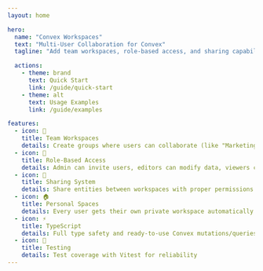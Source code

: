 ```yaml
---
layout: home

hero:
  name: "Convex Workspaces"
  text: "Multi-User Collaboration for Convex"
  tagline: "Add team workspaces, role-based access, and sharing capabilities to your Convex app"

  actions:
    - theme: brand
      text: Quick Start
      link: /guide/quick-start
    - theme: alt
      text: Usage Examples
      link: /guide/examples

features:
  - icon: 🏢
    title: Team Workspaces
    details: Create groups where users can collaborate (like "Marketing Team" or "Project Alpha")
  - icon: 👥
    title: Role-Based Access
    details: Admin can invite users, editors can modify data, viewers can only read
  - icon: 🔗
    title: Sharing System
    details: Share entities between workspaces with proper permissions
  - icon: 🏠
    title: Personal Spaces
    details: Every user gets their own private workspace automatically
  - icon: ⚡
    title: TypeScript
    details: Full type safety and ready-to-use Convex mutations/queries
  - icon: 🧪
    title: Testing
    details: Test coverage with Vitest for reliability
---
```

